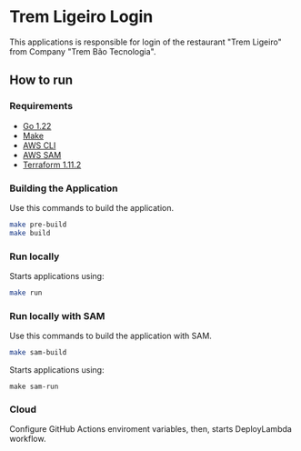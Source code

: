 # Trem Ligeiro Login

This applications is responsible for login of the restaurant "Trem Ligeiro" from Company "Trem Bão Tecnologia".

## How to run

### Requirements

-   [Go 1.22](https://golang.org/doc/install)
-   [Make](https://www.gnu.org/software/make/)
-   [AWS CLI](https://aws.amazon.com/pt/cli/)
-   [AWS SAM](https://aws.amazon.com/pt/serverless/sam/)
-   [Terraform 1.11.2](https://developer.hashicorp.com/terraform/install?product_intent=terraform)

### Building the Application

Use this commands to build the application.

```bash
make pre-build
make build
```

### Run locally

Starts applications using:

```bash
make run
```

### Run locally with SAM

Use this commands to build the application with SAM.

```bash
make sam-build
```

Starts applications using:
```
make sam-run
```

### Cloud
Configure GitHub Actions enviroment variables, then, starts DeployLambda workflow.